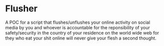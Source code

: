 # Flusher

A POC for a script that flushes/unflushes your online activity on social media by you and whoever is accountable for the reponsibility of your safety/security in the country of your residence on the world wide web for they who eat your shit online will never give your flesh a second thought.
